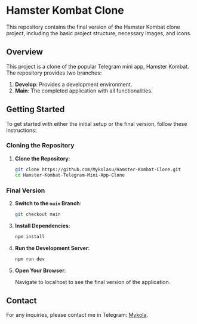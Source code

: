 # Hamster Kombat Clone

This repository contains the final version of the Hamster Kombat clone project, including the basic project structure, necessary images, and icons.

## Overview

This project is a clone of the popular Telegram mini app, Hamster Kombat. The repository provides two branches:

1. **Develop**: Provides a development environment.
2. **Main**: The completed application with all functionalities.

## Getting Started

To get started with either the initial setup or the final version, follow these instructions:

### Cloning the Repository

1. **Clone the Repository**:

    ```bash
    git clone https://github.com/Mykolasu/Hamster-Kombat-Clone.git
    cd Hamster-Kombat-Telegram-Mini-App-Clone
    ```

### Final Version

2. **Switch to the `main` Branch**:

    ```bash
    git checkout main
    ```

3. **Install Dependencies**:

    ```bash
    npm install
    ```

4. **Run the Development Server**:

    ```bash
    npm run dev
    ```

5. **Open Your Browser**:

    Navigate to localhost to see the final version of the application.

## Contact

For any inquiries, please contact me in Telegram: [Mykola](https://t.me/mykola49).

